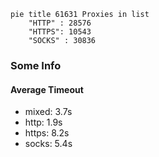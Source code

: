 
```mermaid
pie title 61631 Proxies in list
    "HTTP" : 28576
    "HTTPS": 10543
    "SOCKS" : 30836
```

### Some Info
#### Average Timeout

- mixed: 3.7s
- http: 1.9s
- https: 8.2s
- socks: 5.4s